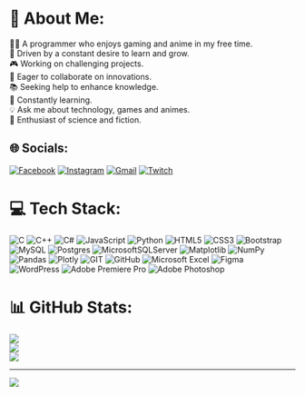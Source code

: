 # 💫 About Me:
👩‍💻 A programmer who enjoys gaming and anime in my free time.<br>🌱 Driven by a constant desire to learn and grow.<br> 🎮 Working on challenging projects.<br>🤝 Eager to collaborate on innovations.<br>📚 Seeking help to enhance knowledge.<br>🧠 Constantly learning.<br>💡 Ask me about technology, games and animes.<br>🔬 Enthusiast of science and fiction.


## 🌐 Socials:
[![Facebook](https://img.shields.io/badge/Facebook-%231877F2.svg?logo=Facebook&logoColor=white)](https://facebook.com/roger.ferreiradesouza) [![Instagram](https://img.shields.io/badge/Instagram-%23E4405F.svg?logo=Instagram&logoColor=white)](https://instagram.com/roger_fsouza) [![Gmail](https://img.shields.io/badge/Gmail-D14836?style=for-the-badge&logo=gmail&logoColor=white)](mailto:rogerferreiradeveloper@gmail.com) [![Twitch](https://img.shields.io/badge/Twitch-%239146FF.svg?logo=Twitch&logoColor=white)](https://twitch.tv/roginfs) 

# 💻 Tech Stack:
![C](https://img.shields.io/badge/c-%2300599C.svg?style=flat&logo=c&logoColor=white) ![C++](https://img.shields.io/badge/c++-%2300599C.svg?style=flat&logo=c%2B%2B&logoColor=white) ![C#](https://img.shields.io/badge/c%23-%23239120.svg?style=flat&logo=c-sharp&logoColor=white) ![JavaScript](https://img.shields.io/badge/javascript-%23323330.svg?style=flat&logo=javascript&logoColor=%23F7DF1E) ![Python](https://img.shields.io/badge/python-3670A0?style=flat&logo=python&logoColor=ffdd54) ![HTML5](https://img.shields.io/badge/html5-%23E34F26.svg?style=flat&logo=html5&logoColor=white) ![CSS3](https://img.shields.io/badge/css3-%231572B6.svg?style=flat&logo=css3&logoColor=white) ![Bootstrap](https://img.shields.io/badge/bootstrap-%238511FA.svg?style=flat&logo=bootstrap&logoColor=white) ![MySQL](https://img.shields.io/badge/mysql-%2300000f.svg?style=flat&logo=mysql&logoColor=white) ![Postgres](https://img.shields.io/badge/postgres-%23316192.svg?style=flat&logo=postgresql&logoColor=white) ![MicrosoftSQLServer](https://img.shields.io/badge/Microsoft%20SQL%20Server-CC2927?style=flat&logo=microsoft%20sql%20server&logoColor=white) ![Matplotlib](https://img.shields.io/badge/Matplotlib-%23ffffff.svg?style=flat&logo=Matplotlib&logoColor=black) ![NumPy](https://img.shields.io/badge/numpy-%23013243.svg?style=flat&logo=numpy&logoColor=white) ![Pandas](https://img.shields.io/badge/pandas-%23150458.svg?style=flat&logo=pandas&logoColor=white) ![Plotly](https://img.shields.io/badge/Plotly-%233F4F75.svg?style=flat&logo=plotly&logoColor=white) ![GIT](https://img.shields.io/badge/Git-fc6d26?style=flat&logo=git&logoColor=white) ![GitHub](https://img.shields.io/badge/github-%23121011.svg?style=flat&logo=github&logoColor=white) ![Microsoft Excel](https://img.shields.io/badge/Microsoft_Excel-217346?style=flat&logo=microsoft-excel&logoColor=white) ![Figma](https://img.shields.io/badge/figma-%23F24E1E.svg?style=flat&logo=figma&logoColor=white) ![WordPress](https://img.shields.io/badge/WordPress-%23117AC9.svg?style=flat&logo=WordPress&logoColor=white) ![Adobe Premiere Pro](https://img.shields.io/badge/Adobe%20Premiere%20Pro-9999FF.svg?style=flat&logo=Adobe%20Premiere%20Pro&logoColor=white) ![Adobe Photoshop](https://img.shields.io/badge/adobe%20photoshop-%2331A8FF.svg?style=flat&logo=adobe%20photoshop&logoColor=white)      

# 📊 GitHub Stats:

  ![](https://github-readme-stats.vercel.app/api?username=rogerferre1&theme=midnight-purple&hide_border=true&include_all_commits=true&count_private=true)<br/>
  ![](https://github-readme-streak-stats.herokuapp.com/?user=rogerferre1&theme=midnight-purple&hide_border=true)<br/>
  ![](https://github-readme-stats.vercel.app/api/top-langs/?username=rogerferre1&theme=midnight-purple&hide_border=true&include_all_commits=true&count_private=true&layout=compact)


---
![](https://komarev.com/ghpvc/?username=rogerferre1&color=6409C6)


